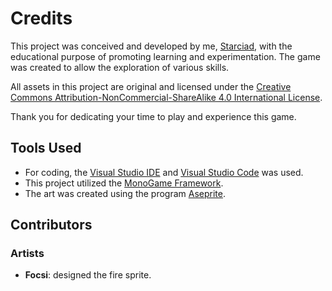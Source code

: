 # Credits

This project was conceived and developed by me, [Starciad](https://github.com/starciad), with the educational purpose of promoting learning and experimentation. The game was created to allow the exploration of various skills.

All assets in this project are original and licensed under the [Creative Commons Attribution-NonCommercial-ShareAlike 4.0 International License](http://creativecommons.org/licenses/by-nc-sa/4.0/).

Thank you for dedicating your time to play and experience this game.

## Tools Used

- For coding, the [Visual Studio IDE](https://visualstudio.microsoft.com/) and [Visual Studio Code](https://code.visualstudio.com/) was used.
- This project utilized the [MonoGame Framework](https://www.monogame.net/).
- The art was created using the program [Aseprite](https://www.aseprite.org/).

## Contributors

### Artists

- **Focsi**: designed the fire sprite.